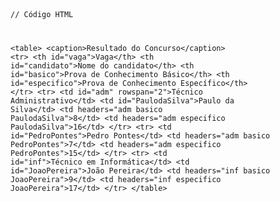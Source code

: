 <Code language='html'>

// Código HTML

&lt;table&gt;
    &lt;caption&gt;Resultado do Concurso&lt;/caption&gt;
    &lt;tr&gt;
        &lt;th id="vaga"&gt;Vaga&lt;/th&gt;
        &lt;th id="candidato"&gt;Nome do candidato&lt;/th&gt;
        &lt;th id="basico"&gt;Prova de Conhecimento Básico&lt;/th&gt;
        &lt;th id="especifico"&gt;Prova de Conhecimento Específico&lt;/th&gt;
    &lt;/tr&gt;
    &lt;tr&gt;
        &lt;td id="adm" rowspan="2"&gt;Técnico Administrativo&lt;/td&gt;
        &lt;td id="PaulodaSilva"&gt;Paulo da Silva&lt;/td&gt;
        &lt;td headers="adm basico PaulodaSilva"&gt;8&lt;/td&gt;
        &lt;td headers="adm especifico PaulodaSilva"&gt;16&lt;/td&gt;
    &lt;/tr&gt;
    &lt;tr&gt;
        &lt;td id="PedroPontes"&gt;Pedro Pontes&lt;/td&gt;
        &lt;td headers="adm basico PedroPontes"&gt;7&lt;/td&gt;
        &lt;td headers="adm especifico PedroPontes"&gt;15&lt;/td&gt;
    &lt;/tr&gt;
    &lt;tr&gt;
        &lt;td id="inf"&gt;Técnico em Informática&lt;/td&gt;
        &lt;td id="JoaoPereira"&gt;João Pereira&lt;/td&gt;
        &lt;td headers="inf basico JoaoPereira"&gt;9&lt;/td&gt;
        &lt;td headers="inf especifico JoaoPereira"&gt;17&lt;/td&gt;
    &lt;/tr&gt;
&lt;/table&gt;
</Code>
